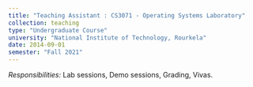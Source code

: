 ```yaml
---
title: "Teaching Assistant : CS3071 - Operating Systems Laboratory"
collection: teaching
type: "Undergraduate Course"
university: "National Institute of Technology, Rourkela"
date: 2014-09-01
semester: "Fall 2021"
---
```


*Responsibilities:* Lab sessions, Demo sessions, Grading, Vivas.
